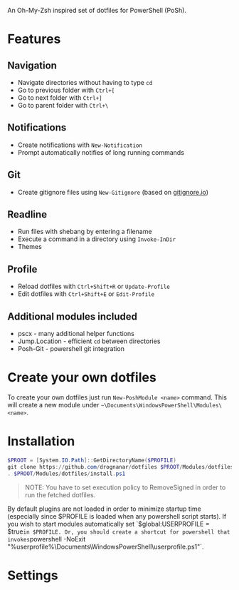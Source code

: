An Oh-My-Zsh inspired set of dotfiles for PowerShell (PoSh).

# Features

## Navigation
* Navigate directories without having to type `cd`
* Go to previous folder with `Ctrl+[`
* Go to next folder with `Ctrl+]`
* Go to parent folder with `Ctrl+\`

## Notifications
* Create notifications with `New-Notification`
* Prompt automatically notifies of long running commands

## Git
* Create gitignore files using `New-Gitignore` (based on [gitignore.io](http://gitignore.io))

## Readline
* Run files with shebang by entering a filename
* Execute a command in a directory using `Invoke-InDir`
* Themes

## Profile
* Reload dotfiles with `Ctrl+Shift+R` or `Update-Profile`
* Edit dotfiles with `Ctrl+Shift+E` or `Edit-Profile`

## Additional modules included
* pscx - many additional helper functions
* Jump.Location - efficient `cd` between directories
* Posh-Git - powershell git integration

# Create your own dotfiles

To create your own dotfiles just run `New-PoshModule <name>` command.
This will create a new module under `~\Documents\WindowsPowerShell\Modules\<name>`.

# Installation

```powershell
$PROOT = [System.IO.Path]::GetDirectoryName($PROFILE)
git clone https://github.com/drognanar/dotfiles $PROOT/Modules/dotfiles
. $PROOT/Modules/dotfiles/install.ps1
```


> NOTE: You have to set execution policy to RemoveSigned in order to run the fetched dotfiles.

By default plugins are not loaded in order to minimize startup time (especially since $PROFILE is loaded when any powershell script starts).
If you wish to start modules automatically set `$global:USERPROFILE = $true` in $PROFILE.
Or, you should create a shortcut for powershell that invokes `powershell -NoExit "%userprofile%\Documents\WindowsPowerShell\userprofile.ps1"`.

# Settings

